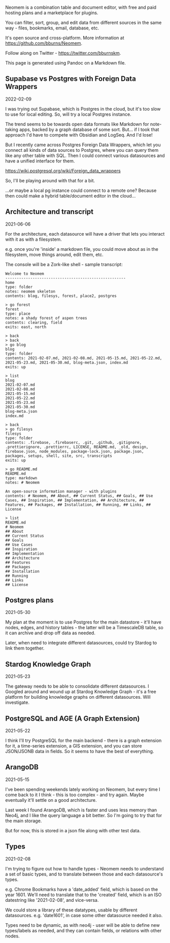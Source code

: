 <!-- # Neomem -->

Neomem is a combination table and document editor, with free and paid hosting plans and a marketplace for plugins.

You can filter, sort, group, and edit data from different sources in the same way - files, bookmarks, email, database, etc.

It's open source and cross-platform. More information at https://github.com/bburns/Neomem.

Follow along on Twitter - https://twitter.com/bburnskm.

This page is generated using Pandoc on a Markdown file.

## Supabase vs Postgres with Foreign Data Wrappers

2022-02-09

I was trying out Supabase, which is Postgres in the cloud, but it's too slow to use for local editing. So, will try a local Postgres instance.

The trend seems to be towards open data formats like Markdown for note-taking apps, backed by a graph database of some sort. But... if I took that approach I'd have to compete with Obsidian and LogSeq. And I'd lose!

But I recently came across Postgres Foreign Data Wrappers, which let you connect all kinds of data sources to Postgres, where you can query them like any other table with SQL. Then I could connect various datasources and have a unified interface for them.

https://wiki.postgresql.org/wiki/Foreign_data_wrappers

So, I'll be playing around with that for a bit.

...or maybe a local pg instance could connect to a remote one? Because then could make a hybrid table/document editor in the cloud...

## Architecture and transcript

2021-06-06

For the architecture, each datasource will have a driver that lets you interact with it as with a filesystem.

e.g. once you're 'inside' a markdown file, you could move about as in the filesystem, move things around, edit them, etc.

The console will be a Zork-like shell - sample transcript:

    Welcome to Neomem
    -----------------------------------------------------
    home
    type: folder
    notes: neomem skeleton
    contents: blog, filesys, forest, place2, postgres

    > go forest
    forest
    type: place
    notes: a shady forest of aspen trees
    contents: clearing, field
    exits: east, north

    > back
    > back
    > go blog
    blog
    type: folder
    contents: 2021-02-07.md, 2021-02-08.md, 2021-05-15.md, 2021-05-22.md, 2021-05-23.md, 2021-05-30.md, blog-meta.json, index.md
    exits: up

    > list
    blog
    2021-02-07.md
    2021-02-08.md
    2021-05-15.md
    2021-05-22.md
    2021-05-23.md
    2021-05-30.md
    blog-meta.json
    index.md

    > back
    > go filesys
    filesys
    type: folder
    contents: .firebase, .firebaserc, .git, .github, .gitignore, .prettierignore, .prettierrc, LICENSE, README.md, _old, design, firebase.json, node_modules, package-lock.json, package.json, packages, setups, shell, site, src, transcripts
    exits: up

    > go README.md
    README.md
    type: markdown
    notes: # Neomem

    An open-source information manager - with plugins
    contents: # Neomem, ## About, ## Current Status, ## Goals, ## Use Cases, ## Inspiration, ## Implementation, ## Architecture, ## Features, ## Packages, ## Installation, ## Running, ## Links, ## License

    > list
    README.md
    # Neomem
    ## About
    ## Current Status
    ## Goals
    ## Use Cases
    ## Inspiration
    ## Implementation
    ## Architecture
    ## Features
    ## Packages
    ## Installation
    ## Running
    ## Links
    ## License

## Postgres plans

2021-05-30

My plan at the moment is to use Postgres for the main datastore - it'll have nodes, edges, and history tables - the latter will be a TimescaleDB table, so it can archive and drop off data as needed.

Later, when need to integrate different datasources, could try Stardog to link them together.

## Stardog Knowledge Graph

2021-05-23

The gateway needs to be able to consolidate different datasources. I Googled around and wound up at Stardog Knowledge Graph - it's a free platform for building knowledge graphs on different datasources. Will investigate.

## PostgreSQL and AGE (A Graph Extension)

2021-05-22

I think I'll try PostgreSQL for the main backend - there is a graph extension for it, a time-series extension, a GIS extension, and you can store JSON/JSONB data in fields. So it seems to have the best of everything.

## ArangoDB

2021-05-15

I've been spending weekends lately working on Neomem, but every time I come back to it I think - this is too complex - and try again. Maybe eventually it'll settle on a good architecture.

Last week I found ArangoDB, which is faster and uses less memory than Neo4j, and I like the query language a bit better. So I'm going to try that for the main storage.

But for now, this is stored in a json file along with other test data.

## Types

2021-02-08

I'm trying to figure out how to handle types - Neomem needs to understand a set of basic types, and to translate between those and each datasource's types.

e.g. Chrome Bookmarks have a 'date_added' field, which is based on the year 1601. We'll need to translate that to the 'created' field, which is an ISO datestring like '2021-02-08', and vice-versa.

We could store a library of these datatypes, usable by different datasources. e.g. 'date1601', in case some other datasource needed it also.

Types need to be dynamic, as with neo4j - user will be able to define new types/labels as needed, and they can contain fields, or relations with other nodes.
